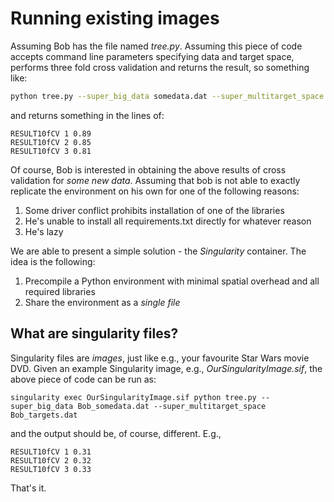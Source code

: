 # Running existing images

Assuming Bob has the file named _tree.py_. Assuming this piece of code accepts command line parameters specifying data and target space, performs three fold cross validation and returns the result, so something like:

```bash
python tree.py --super_big_data somedata.dat --super_multitarget_space targets.dat
```

and returns something in the lines of:

```
RESULT10fCV 1 0.89
RESULT10fCV 2 0.85
RESULT10fCV 3 0.81
```

Of course, Bob is interested in obtaining the above results of cross validation for _some new data_. Assuming that bob is not able to exactly replicate the environment on his own for one of the following reasons:

1. Some driver conflict prohibits installation of one of the libraries
2. He's unable to install all requirements.txt directly for whatever reason
3. He's lazy

We are able to present a simple solution - the *Singularity* container. The idea is the following:
1. Precompile a Python environment with minimal spatial overhead and all required libraries
2. Share the environment as a *single file*

## What are singularity files?
Singularity files are *images*, just like e.g., your favourite Star Wars movie DVD.
Given an example Singularity image, e.g., *OurSingularityImage.sif*, the above piece of code can be run as:

```
singularity exec OurSingularityImage.sif python tree.py --super_big_data Bob_somedata.dat --super_multitarget_space Bob_targets.dat
```

and the output should be, of course, different. E.g.,

```
RESULT10fCV 1 0.31
RESULT10fCV 2 0.32
RESULT10fCV 3 0.33
```

That's it.